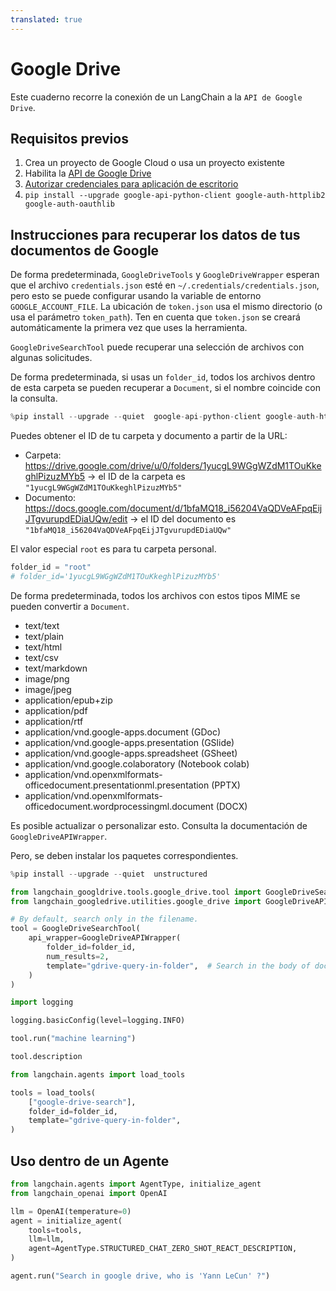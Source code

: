 ```yaml
---
translated: true
---
```


# Google Drive

Este cuaderno recorre la conexión de un LangChain a la `API de Google Drive`.

## Requisitos previos

1. Crea un proyecto de Google Cloud o usa un proyecto existente
1. Habilita la [API de Google Drive](https://console.cloud.google.com/flows/enableapi?apiid=drive.googleapis.com)
1. [Autorizar credenciales para aplicación de escritorio](https://developers.google.com/drive/api/quickstart/python#authorize_credentials_for_a_desktop_application)
1. `pip install --upgrade google-api-python-client google-auth-httplib2 google-auth-oauthlib`

## Instrucciones para recuperar los datos de tus documentos de Google

De forma predeterminada, `GoogleDriveTools` y `GoogleDriveWrapper` esperan que el archivo `credentials.json` esté en `~/.credentials/credentials.json`, pero esto se puede configurar usando la variable de entorno `GOOGLE_ACCOUNT_FILE`.
La ubicación de `token.json` usa el mismo directorio (o usa el parámetro `token_path`). Ten en cuenta que `token.json` se creará automáticamente la primera vez que uses la herramienta.

`GoogleDriveSearchTool` puede recuperar una selección de archivos con algunas solicitudes.

De forma predeterminada, si usas un `folder_id`, todos los archivos dentro de esta carpeta se pueden recuperar a `Document`, si el nombre coincide con la consulta.

```python
%pip install --upgrade --quiet  google-api-python-client google-auth-httplib2 google-auth-oauthlib
```

Puedes obtener el ID de tu carpeta y documento a partir de la URL:

* Carpeta: https://drive.google.com/drive/u/0/folders/1yucgL9WGgWZdM1TOuKkeghlPizuzMYb5 -> el ID de la carpeta es `"1yucgL9WGgWZdM1TOuKkeghlPizuzMYb5"`
* Documento: https://docs.google.com/document/d/1bfaMQ18_i56204VaQDVeAFpqEijJTgvurupdEDiaUQw/edit -> el ID del documento es `"1bfaMQ18_i56204VaQDVeAFpqEijJTgvurupdEDiaUQw"`

El valor especial `root` es para tu carpeta personal.

```python
folder_id = "root"
# folder_id='1yucgL9WGgWZdM1TOuKkeghlPizuzMYb5'
```

De forma predeterminada, todos los archivos con estos tipos MIME se pueden convertir a `Document`.
- text/text
- text/plain
- text/html
- text/csv
- text/markdown
- image/png
- image/jpeg
- application/epub+zip
- application/pdf
- application/rtf
- application/vnd.google-apps.document (GDoc)
- application/vnd.google-apps.presentation (GSlide)
- application/vnd.google-apps.spreadsheet (GSheet)
- application/vnd.google.colaboratory (Notebook colab)
- application/vnd.openxmlformats-officedocument.presentationml.presentation (PPTX)
- application/vnd.openxmlformats-officedocument.wordprocessingml.document (DOCX)

Es posible actualizar o personalizar esto. Consulta la documentación de `GoogleDriveAPIWrapper`.

Pero, se deben instalar los paquetes correspondientes.

```python
%pip install --upgrade --quiet  unstructured
```

```python
from langchain_googldrive.tools.google_drive.tool import GoogleDriveSearchTool
from langchain_googledrive.utilities.google_drive import GoogleDriveAPIWrapper

# By default, search only in the filename.
tool = GoogleDriveSearchTool(
    api_wrapper=GoogleDriveAPIWrapper(
        folder_id=folder_id,
        num_results=2,
        template="gdrive-query-in-folder",  # Search in the body of documents
    )
)
```

```python
import logging

logging.basicConfig(level=logging.INFO)
```

```python
tool.run("machine learning")
```

```python
tool.description
```

```python
from langchain.agents import load_tools

tools = load_tools(
    ["google-drive-search"],
    folder_id=folder_id,
    template="gdrive-query-in-folder",
)
```

## Uso dentro de un Agente

```python
from langchain.agents import AgentType, initialize_agent
from langchain_openai import OpenAI

llm = OpenAI(temperature=0)
agent = initialize_agent(
    tools=tools,
    llm=llm,
    agent=AgentType.STRUCTURED_CHAT_ZERO_SHOT_REACT_DESCRIPTION,
)
```

```python
agent.run("Search in google drive, who is 'Yann LeCun' ?")
```

